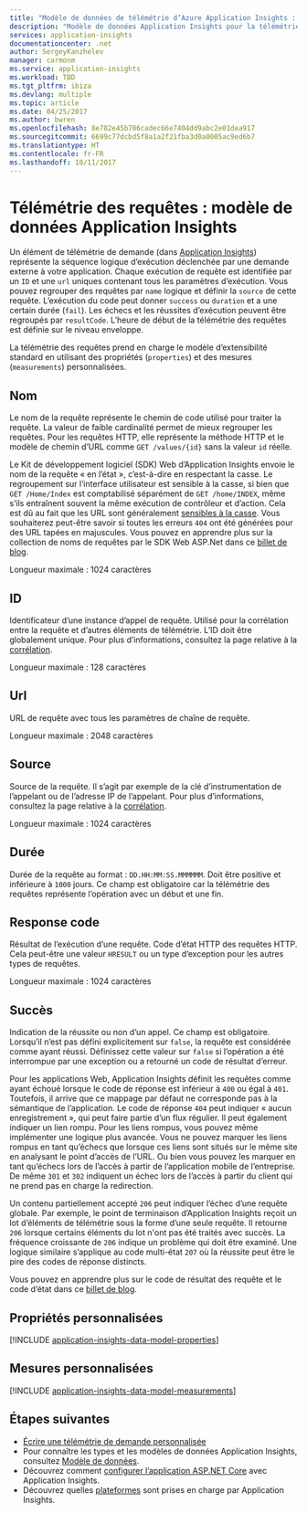 ```yaml
---
title: "Modèle de données de télémétrie d’Azure Application Insights : télémétrie des requêtes | Microsoft Docs"
description: "Modèle de données Application Insights pour la télémétrie des requêtes"
services: application-insights
documentationcenter: .net
author: SergeyKanzhelev
manager: carmonm
ms.service: application-insights
ms.workload: TBD
ms.tgt_pltfrm: ibiza
ms.devlang: multiple
ms.topic: article
ms.date: 04/25/2017
ms.author: bwren
ms.openlocfilehash: 8e782e45b706cadec66e7404dd9abc2e01dea917
ms.sourcegitcommit: 6699c77dcbd5f8a1a2f21fba3d0a0005ac9ed6b7
ms.translationtype: HT
ms.contentlocale: fr-FR
ms.lasthandoff: 10/11/2017
---
```

# <a name="request-telemetry-application-insights-data-model"></a>Télémétrie des requêtes : modèle de données Application Insights

Un élément de télémétrie de demande (dans [Application Insights](app-insights-overview.md)) représente la séquence logique d’exécution déclenchée par une demande externe à votre application. Chaque exécution de requête est identifiée par un `ID` et une `url` uniques contenant tous les paramètres d’exécution. Vous pouvez regrouper des requêtes par `name` logique et définir la `source` de cette requête. L’exécution du code peut donner `success` ou `duration` et a une certain durée (`fail`). Les échecs et les réussites d’exécution peuvent être regroupés par `resultCode`. L’heure de début de la télémétrie des requêtes est définie sur le niveau enveloppe.

La télémétrie des requêtes prend en charge le modèle d’extensibilité standard en utilisant des propriétés (`properties`) et des mesures (`measurements`) personnalisées.

## <a name="name"></a>Nom

Le nom de la requête représente le chemin de code utilisé pour traiter la requête. La valeur de faible cardinalité permet de mieux regrouper les requêtes. Pour les requêtes HTTP, elle représente la méthode HTTP et le modèle de chemin d’URL comme `GET /values/{id}` sans la valeur `id` réelle.

Le Kit de développement logiciel (SDK) Web d’Application Insights envoie le nom de la requête « en l’état », c’est-à-dire en respectant la casse. Le regroupement sur l’interface utilisateur est sensible à la casse, si bien que `GET /Home/Index` est comptabilisé séparément de `GET /home/INDEX`, même s’ils entraînent souvent la même exécution de contrôleur et d’action. Cela est dû au fait que les URL sont généralement [sensibles à la casse](http://www.w3.org/TR/WD-html40-970708/htmlweb.html). Vous souhaiterez peut-être savoir si toutes les erreurs `404` ont été générées pour des URL tapées en majuscules. Vous pouvez en apprendre plus sur la collection de noms de requêtes par le SDK Web ASP.Net dans ce [billet de blog](http://apmtips.com/blog/2015/02/23/request-name-and-url/).

Longueur maximale : 1024 caractères

## <a name="id"></a>ID

Identificateur d’une instance d’appel de requête. Utilisé pour la corrélation entre la requête et d’autres éléments de télémétrie. L’ID doit être globalement unique. Pour plus d’informations, consultez la page relative à la [corrélation](application-insights-correlation.md).

Longueur maximale : 128 caractères

## <a name="url"></a>Url

URL de requête avec tous les paramètres de chaîne de requête.

Longueur maximale : 2048 caractères

## <a name="source"></a>Source

Source de la requête. Il s’agit par exemple de la clé d’instrumentation de l’appelant ou de l’adresse IP de l’appelant. Pour plus d’informations, consultez la page relative à la [corrélation](application-insights-correlation.md).

Longueur maximale : 1024 caractères

## <a name="duration"></a>Durée

Durée de la requête au format : `DD.HH:MM:SS.MMMMMM`. Doit être positive et inférieure à `1000` jours. Ce champ est obligatoire car la télémétrie des requêtes représente l’opération avec un début et une fin.

## <a name="response-code"></a>Response code

Résultat de l’exécution d’une requête. Code d’état HTTP des requêtes HTTP. Cela peut-être une valeur `HRESULT` ou un type d’exception pour les autres types de requêtes.

Longueur maximale : 1024 caractères

## <a name="success"></a>Succès

Indication de la réussite ou non d’un appel. Ce champ est obligatoire. Lorsqu’il n’est pas défini explicitement sur `false`, la requête est considérée comme ayant réussi. Définissez cette valeur sur `false` si l’opération a été interrompue par une exception ou a retourné un code de résultat d’erreur.

Pour les applications Web, Application Insights définit les requêtes comme ayant échoué lorsque le code de réponse est inférieur à `400` ou égal à `401`. Toutefois, il arrive que ce mappage par défaut ne corresponde pas à la sémantique de l’application. Le code de réponse `404` peut indiquer « aucun enregistrement », qui peut faire partie d’un flux régulier. Il peut également indiquer un lien rompu. Pour les liens rompus, vous pouvez même implémenter une logique plus avancée. Vous ne pouvez marquer les liens rompus en tant qu’échecs que lorsque ces liens sont situés sur le même site en analysant le point d’accès de l’URL. Ou bien vous pouvez les marquer en tant qu’échecs lors de l’accès à partir de l’application mobile de l’entreprise. De même `301` et `302` indiquent un échec lors de l’accès à partir du client qui ne prend pas en charge la redirection.

Un contenu partiellement accepté `206` peut indiquer l’échec d’une requête globale. Par exemple, le point de terminaison d’Application Insights reçoit un lot d’éléments de télémétrie sous la forme d’une seule requête. Il retourne `206` lorsque certains éléments du lot n'ont pas été traités avec succès. La fréquence croissante de `206` indique un problème qui doit être examiné. Une logique similaire s’applique au code multi-état `207` où la réussite peut être le pire des codes de réponse distincts.

Vous pouvez en apprendre plus sur le code de résultat des requête et le code d’état dans ce [billet de blog](http://apmtips.com/blog/2016/12/03/request-success-and-response-code/).

## <a name="custom-properties"></a>Propriétés personnalisées

[!INCLUDE [application-insights-data-model-properties](../../includes/application-insights-data-model-properties.md)]

## <a name="custom-measurements"></a>Mesures personnalisées

[!INCLUDE [application-insights-data-model-measurements](../../includes/application-insights-data-model-measurements.md)]

## <a name="next-steps"></a>Étapes suivantes

- [Écrire une télémétrie de demande personnalisée](app-insights-api-custom-events-metrics.md#trackrequest)
- Pour connaître les types et les modèles de données Application Insights, consultez [Modèle de données](application-insights-data-model.md).
- Découvrez comment [configurer l’application ASP.NET Core](app-insights-asp-net.md) avec Application Insights.
- Découvrez quelles [plateformes](app-insights-platforms.md) sont prises en charge par Application Insights.
